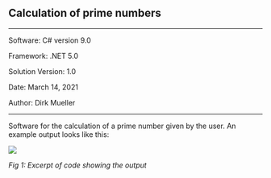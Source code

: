 ## Calculation of prime numbers
**********************************************
Software:		    C# version 9.0

Framework:          .NET 5.0

Solution Version:   1.0

Date: 			    March 14, 2021

Author:			    Dirk Mueller
**********************************************

Software for the calculation of a prime number given by the user. An example output looks like this:

![]('screen_output.png')

*Fig 1: Excerpt of code showing the output* 